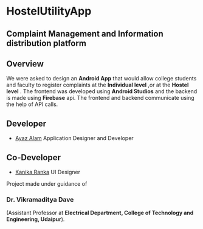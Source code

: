 # HostelUtilityApp
## Complaint Management and Information distribution platform

## Overview
We were asked to design an **Android App** that would allow college students and faculty to register complaints at the **Individual level** ,or at the **Hostel level** . The frontend was developed using **Android Studios** and the backend is made using **Firebase** api. The frontend and backend communicate using the help of API calls.   

## Developer
* [Ayaz Alam](https://github.com/AyazGeek)      Application Designer and Developer

## Co-Developer
* [Kanika Ranka](https://github.com/24kanika)   UI Designer

Project made under guidance of
### Dr. Vikramaditya Dave 
(Assistant Professor at **Electrical Department, College of Technology and Engineering, Udaipur**).
